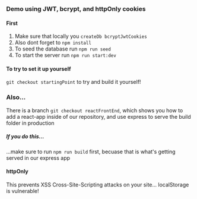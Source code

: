 ### Demo using JWT, bcrypt, and httpOnly cookies

#### First

1. Make sure that locally you `createDb bcryptJwtCookies`
2. Also dont forget to `npm install`
3. To seed the database run `npm run seed`
4. To start the server run `npm run start:dev`

#### To try to set it up yourself
```git checkout startingPoint``` to try and build it yourself!

### Also...

There is a branch `git checkout reactFrontEnd`, which shows you how to add
a react-app inside of our repository, and use express to serve the build folder
in production

##### If you do this...
...make sure to run ```npm run build``` first, becuase that is what's getting served in our express app

#### httpOnly

This prevents XSS Cross-Site-Scripting attacks on your site... localStorage is vulnerable!


